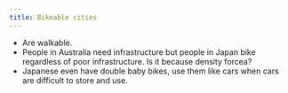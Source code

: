 ```yaml
---
title: Bikeable cities
---
```


- Are walkable.
- People in Australia need infrastructure but people in Japan bike regardless of poor infrastructure. Is it because density forcea?
- Japanese even have double baby bikes, use them like cars when cars are difficult to store and use.